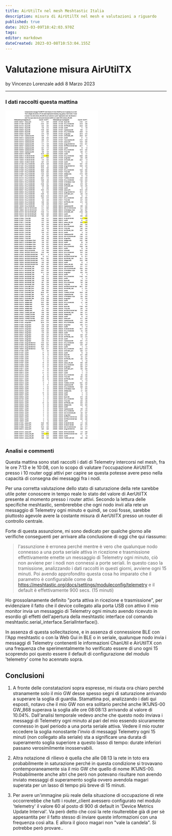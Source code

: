 ```yaml
---
title: AirUtilTx nel mesh Meshtastic Italia
description: misura di AirUtilTX nel mesh e valutazioni a riguardo
published: true
date: 2023-03-09T18:42:03.970Z
tags: 
editor: markdown
dateCreated: 2023-03-08T10:53:04.155Z
---
```


# Valutazione misura AirUtilTX
by Vincenzo Lorenzale addì 8 Marzo 2023

---

### I dati raccolti questa mattina
![merge_from_ofoct.jpg](/merge_from_ofoct.jpg)
### Analisi e commenti
Questa mattina sono stati raccolti i dati di Telemetry intercorsi nel mesh, fra le ore 7:13 e le 10:08, con lo scopo di valutare l'occupazione AirUtilTX presso i 10 router oggi attivi per capire se questa potesse avere peso nella capacità di consegna dei messaggi fra i nodi. 

Per una corretta valutazione dello stato di saturazione della rete sarebbe utile poter conoscere in tempo reale lo stato del valore di AerUtilTX presente al momento presso i router attivi. Secondo la lettura delle specifiche meshtastic, sembrerebbe che ogni nodo invii alla rete un messaggio di Telemetry ogni minuto e quindi, se così fosse, sarebbe piuttosto agevole avere la costante misura di AerUtilTX presso un router di controllo centrale.

Forte di questa assunzione, mi sono dedicato per qualche giorno alle verifiche conseguenti per arrivare alla conclusione di oggi che qui riassumo:
>l'assunzione è erronea perché mentre è vero che qualunque nodo connesso a una porta seriale attiva in ricezione e trasmissione effettivamente emette un messaggio di Telemetry ogni minuto, ciò non avviene per i nodi non connessi a porte seriali. In questo caso la tramissione, analizzando i dati raccolti in questi giorni, avviene ogni 15 minuti. Poi avendo approfondito questa cosa ho imparato che il parametro è configurabile come da https://meshtastic.org/docs/settings/moduleconfig/telemetry e il default è effettivamente 900 secs. (15 minuti)
> 
Ho grossolanamente definito "porta attiva in ricezione e trasmissione", per evidenziare il fatto che il device collegato alla porta USB con attivo il mio monitor invia un messaggio di Telemetry ogni minuto avendo ricevuto in esordio gli effetti dell'apertura della meshtastic interface col comando meshtastic.serial_interface.SerialInterface().

In assenza di questa sollecitazione, e in assenza di connessione BLE con l'App meshtastic o con la Web Gui in BLE o in seriale, qualunque nodo invia i messaggi di Telemetry contenenti le informazioni ChanUtil e AirUtilTX con una frequenza che sperimentalmente ho verificato essere di uno ogni 15 scoprendo poi questo essere il default di configurazione del modulo 'telemetry' come ho acennato sopra.

## Conclusioni
1. A fronte delle constatazioni sopra espresse, mi risuta ora chiaro perché stranamente solo il mio GW desse spesso segni di saturazione arrivando a superare la soglia di guardia. Stamattina poi, analizzando i dati qui esposti, notavo che il mio GW non era solitario perché anche IK1JNS-00 GW_868 superava la soglia alle ore 08:08:13 arrivando al valore di 10.04%. Dall'analisi temporale vedevo anche che questo nodo inviava i messaggi di Telemetry ogni minuto al pari del mio essendo sicuramente connesso in quel periodo a una porta seriale attiva. Vedere il mio router eccedere la soglia nonostante l'invio di messaggi Telemetry ogni 15 minuti (non collegato alla seriale) sta a significare una durata di superamento soglia superiore a questo lasso di tempo: durate inferiori passano verosimilmente inosservabili. 

2. Altra notazione di rilievo è quella che alle 08:13 la rete in toto era probabilmente in saturazione perché in questa condizione si trovavano contemporaneamente sia il mio GW che quello di nome IK1JNS-00. Probabilmente anche altri che però non potevano risultare non avendo inviato messaggi di superamento soglia ovvero avendola magari superata per un lasso di tempo più breve di 15 minuti.

3. Per avere un'immagine più reale della situazione di occupazione di rete occorrerebbe che tutti i router_client avessero configurato nel modulo 'telemetry' il valore 60 al posto di 900 di default in 'Device Metrics Update Interval'. Va però detto che così la rete risulterebbe già di per sè appesantita per il fatto stesso di inviare queste informazioni con una frequenza così alta. E allora il gioco magari non "vale la candela". Si potrebbe però provare..





